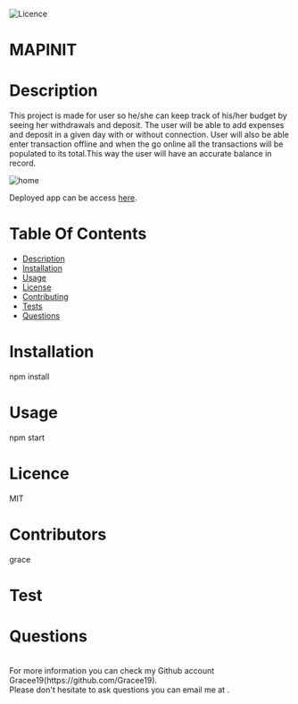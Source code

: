 ![Licence](https://img.shields.io/badge/LICENSEMIT-skyblue)
# MAPINIT
# Description
This project is made for user so he/she can keep track of his/her budget by seeing her withdrawals and deposit. The user will be able to add expenses and deposit in a given day with or without connection. User will also be able enter transaction offline and when the go online all the transactions will be populated to its total.This way the user will have an accurate balance in record.

![home](./assets/images/home.png)

Deployed app can be access [here]().
# Table Of Contents
  * [Description](#description)
  * [Installation](#installation)
  * [Usage](#usage)
  * [License](#license)
  * [Contributing](#contributing)
  * [Tests](#tests)
  * [Questions](#questions)
# Installation
npm install
# Usage
npm start
# Licence 
MIT
# Contributors
grace
# Test 

# Questions 
<br>
For more information you can check my Github account Gracee19(https://github.com/Gracee19).<br>
Please don't hesitate to ask questions you can email me at .
